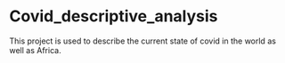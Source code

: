 # Covid_descriptive_analysis
This project is used to describe the current state of covid in the world as well as Africa. 
